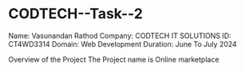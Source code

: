 # CODTECH--Task--2
Name: Vasunandan Rathod
Company: CODTECH IT SOLUTIONS 
ID: CT4WD3314
Domain: Web Development
Duration: June To July 2024


Overview of the Project
The Project name is Online marketplace
